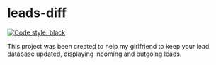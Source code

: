 # leads-diff

[![Code style: black](https://img.shields.io/badge/code%20style-black-000000.svg)](https://github.com/psf/black)

This project was been created to help my girlfriend to keep your lead database updated, displaying incoming and outgoing leads.
